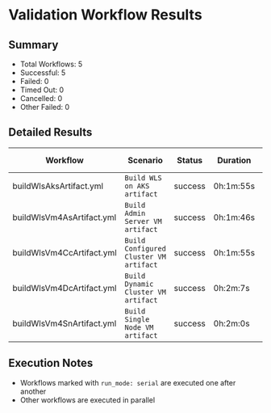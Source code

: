 # Validation Workflow Results

## Summary
- Total Workflows: 5
- Successful: 5
- Failed: 0
- Timed Out: 0
- Cancelled: 0
- Other Failed: 0

## Detailed Results

| Workflow | Scenario | Status | Duration | Run URL |
|----------|----------|---------|-----------|----------|
| buildWlsAksArtifact.yml | `Build WLS on AKS artifact` | success | 0h:1m:55s | [View Run](https://github.com/azure-javaee/weblogic-azure/actions/runs/17538360876) |
| buildWlsVm4AsArtifact.yml | `Build Admin Server VM artifact` | success | 0h:1m:46s | [View Run](https://github.com/azure-javaee/weblogic-azure/actions/runs/17538362511) |
| buildWlsVm4CcArtifact.yml | `Build Configured Cluster VM artifact` | success | 0h:1m:55s | [View Run](https://github.com/azure-javaee/weblogic-azure/actions/runs/17538364239) |
| buildWlsVm4DcArtifact.yml | `Build Dynamic Cluster VM artifact` | success | 0h:2m:7s | [View Run](https://github.com/azure-javaee/weblogic-azure/actions/runs/17538365859) |
| buildWlsVm4SnArtifact.yml | `Build Single Node VM artifact` | success | 0h:2m:0s | [View Run](https://github.com/azure-javaee/weblogic-azure/actions/runs/17538367680) |


## Execution Notes
- Workflows marked with `run_mode: serial` are executed one after another
- Other workflows are executed in parallel
